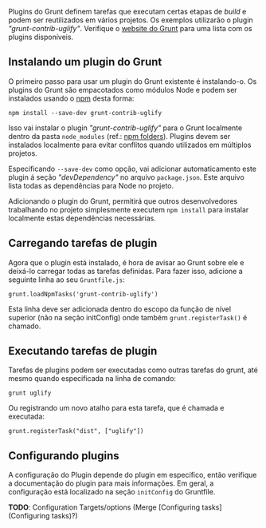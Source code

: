 Plugins do Grunt definem tarefas que executam certas etapas de *build* e podem ser reutilizados em vários projetos. Os exemplos utilizarão o plugin _"grunt-contrib-uglify"_. Verifique o [website do Grunt](http://gruntjs.com/) para uma lista com os plugins disponíveis.

## Instalando um plugin do Grunt

O primeiro passo para usar um plugin do Grunt existente é instalando-o. Os plugins do Grunt são empacotados como módulos Node e podem ser instalados usando o [npm](http://npmjs.org) desta forma:

`npm install --save-dev grunt-contrib-uglify`

Isso vai instalar o plugin _"grunt-contrib-uglify"_ para o Grunt localmente dentro da pasta `node_modules` (ref.: [npm folders](https://npmjs.org/doc/folders.html)). Plugins devem ser instalados localmente para evitar conflitos quando utilizados em múltiplos projetos.

Especificando `--save-dev` como opção, vai adicionar automaticamento este plugin á seção _"devDependency"_ no arquivo `package.json`. Este arquivo lista todas as dependências para Node no projeto.

Adicionando o plugin do Grunt, permitirá que outros desenvolvedores trabalhando no projeto simplesmente executem `npm install` para instalar localmente estas dependências necessárias.

## Carregando tarefas de plugin

Agora que o plugin está instalado, é hora de avisar ao Grunt sobre ele e deixá-lo carregar todas as tarefas definidas. Para fazer isso, adicione a seguinte linha ao seu `Gruntfile.js`:

`grunt.loadNpmTasks('grunt-contrib-uglify')`

Esta linha deve ser adicionada dentro do escopo da função de nível superior (não na seção initConfig) onde também `grunt.registerTask()` é chamado.

## Executando tarefas de plugin

Tarefas de plugins podem ser executadas como outras tarefas do grunt, até mesmo quando especificada na linha de comando:

`grunt uglify`

Ou registrando um novo atalho para esta tarefa, que é chamada e executada:

`grunt.registerTask("dist", ["uglify"])`

## Configurando plugins

A configuração do Plugin depende do plugin em específico, então verifique a documentação do plugin para mais informações. Em geral, a configuração está localizado na seção `initConfig` do Gruntfile.

**TODO**: Configuration Targets/options (Merge [Configuring tasks](Configuring tasks)?)
